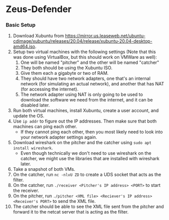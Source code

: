 # Zeus-Defender

### Basic Setup
1. Download Xubuntu from https://mirror.us.leaseweb.net/ubuntu-cdimage/xubuntu/releases/20.04/release/xubuntu-20.04-desktop-amd64.iso.
2. Setup two virtual machines with the following settings (Note that this was done using VirtualBox, but this should work on VMWare as well):
    1. One will be named "pitcher" and the other will be named "catcher"
    2. They both should be using the Xubuntu ISO.
    3. Give them each a gigabyte or two of RAM.
    4. They should have two network adapters, one that's an internal network (for simulating an actual network), and another that has NAT (for accessing the internet).
    5. The network adapter using NAT is only going to be used to download the software we need from the internet, and it can be disabled later.
3. Run both virtual machines, install Xubuntu, create a user account, and update the OS.
4. Use `ip addr` to figure out the IP addresses. Then make sure that both machines can ping each other.
    - If they cannot ping each other, then you most likely need to look into your network adapter settings again.
5. Download wireshark on the pitcher and the catcher using `sudo apt install wireshark`.
    - Even though technically we don't need to use wireshark on the catcher, we might use the libraries that are installed with wireshark later.
6. Take a snapshot of both VMs.
7. On the catcher, run `nc -nlvU ZD` to create a UDS socket that acts as the filter.
8. On the catcher, run `./receiver <Pitcher's IP address> <PORT>` to start the receiver.
9. On the pitcher, run `./pitcher <XML file> <Reciever's IP address> <Receiver's PORT>` to send the XML file.
10. The catcher should be able to see the XML file sent from the pitcher and forward it to the netcat server that is acting as the filter.
